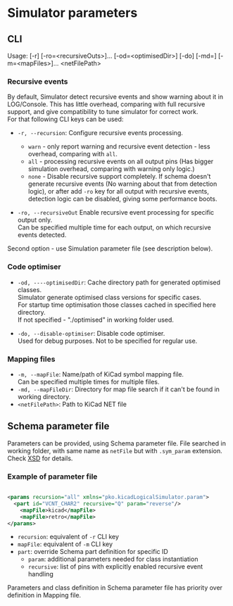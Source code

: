 # Simulator parameters

## CLI

Usage:  [-r] [-ro=\<recursiveOuts>]... [-od=\<optimisedDir>] [-do] [-md=<mapFileDir>] [-m=\<mapFiles>]... \<netFilePath\>

### Recursive events

By default, Simulator detect recursive events and show warning about it in LOG/Console.
This has little overhead, comparing with full recursive support, and give compatibility to tune simulator for correct work.  
For that following CLI keys can be used:

* `-r, --recursion`: Configure recursive events processing.
  * `warn` - only report warning and recursive event detection - less overhead, comparing with `all`.
  * `all` - processing recursive events on all output pins (Has bigger simulation overhead, comparing with warning only logic.)
  * `none` - Disable recursive support completely. If schema doesn't generate recursive events (No warning about that from detection logic),
    or after add `-ro` key for all output with recursive events, detection logic can be disabled, giving some performance boots.

* `-ro, --recursiveOut` Enable recursive event processing for specific output only.  
  Can be specified multiple time for each output, on which recursive events detected.

Second option - use Simulation parameter file (see description below).

### Code optimiser

- `-od, ----optimisedDir`: Cache directory path for generated optimised classes.  
  Simulator generate optimised class versions for specific cases.  
  For startup time optimisation those classes cached in specified here directory.  
  If not specified - "./optimised" in working folder used.

- `-do, --disable-optimiser`: Disable code optimiser.  
  Used for debug purposes. Not to be specified for regular use.

### Mapping files

- `-m, --mapFile`: Name/path of KiCad symbol mapping file.  
  Can be specified multiple times for multiple files.
- `-md, --mapFileDir`: Directory for map file search if it can't be found in working directory.
- `<netFilePath>`: Path to KiCad NET file

## Schema parameter file

Parameters can be provided, using Schema parameter file. File searched in working folder, with same name as `netFile` but with `.sym_param` extension.  
Check [XSD](paramFile.xsd) for details.

### Example of parameter file

```xml

<params recursion="all" xmlns="pko.kicadLogicalSimulator.param">
  <part id="VCNT_CHAR2" recursive="Q" param="reverse"/>
	<mapFile>kicad</mapFile>
	<mapFile>retro</mapFile>
</params>
```

- `recursion`: equivalent of `-r` CLI key
- `mapFile`: equivalent of `-m` CLI key
- `part`: override Schema part definition for specific ID
  - `param`: additional parameters needed for class instantiation
  - `recursive`: list of pins with explicitly enabled recursive event handling

Parameters and class definition in Schema parameter file has priority over definition in Mapping file.
